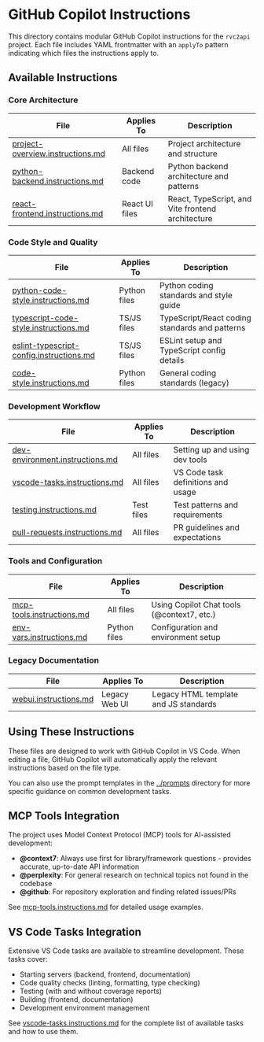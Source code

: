 # GitHub Copilot Instructions

This directory contains modular GitHub Copilot instructions for the `rvc2api` project. Each file includes YAML frontmatter with an `applyTo` pattern indicating which files the instructions apply to.

## Available Instructions

### Core Architecture

| File                                                                 | Applies To     | Description                                       |
| -------------------------------------------------------------------- | -------------- | ------------------------------------------------- |
| [project-overview.instructions.md](project-overview.instructions.md) | All files      | Project architecture and structure                |
| [python-backend.instructions.md](python-backend.instructions.md)     | Backend code   | Python backend architecture and patterns          |
| [react-frontend.instructions.md](react-frontend.instructions.md)     | React UI files | React, TypeScript, and Vite frontend architecture |

### Code Style and Quality

| File                                                                                 | Applies To   | Description                                    |
| ------------------------------------------------------------------------------------ | ------------ | ---------------------------------------------- |
| [python-code-style.instructions.md](python-code-style.instructions.md)               | Python files | Python coding standards and style guide        |
| [typescript-code-style.instructions.md](typescript-code-style.instructions.md)       | TS/JS files  | TypeScript/React coding standards and patterns |
| [eslint-typescript-config.instructions.md](eslint-typescript-config.instructions.md) | TS/JS files  | ESLint setup and TypeScript config details     |
| [code-style.instructions.md](code-style.instructions.md)                             | Python files | General coding standards (legacy)              |

### Development Workflow

| File                                                               | Applies To | Description                        |
| ------------------------------------------------------------------ | ---------- | ---------------------------------- |
| [dev-environment.instructions.md](dev-environment.instructions.md) | All files  | Setting up and using dev tools     |
| [vscode-tasks.instructions.md](vscode-tasks.instructions.md)       | All files  | VS Code task definitions and usage |
| [testing.instructions.md](testing.instructions.md)                 | Test files | Test patterns and requirements     |
| [pull-requests.instructions.md](pull-requests.instructions.md)     | All files  | PR guidelines and expectations     |

### Tools and Configuration

| File                                                   | Applies To   | Description                                |
| ------------------------------------------------------ | ------------ | ------------------------------------------ |
| [mcp-tools.instructions.md](mcp-tools.instructions.md) | All files    | Using Copilot Chat tools (@context7, etc.) |
| [env-vars.instructions.md](env-vars.instructions.md)   | Python files | Configuration and environment setup        |

### Legacy Documentation

| File                                           | Applies To    | Description                           |
| ---------------------------------------------- | ------------- | ------------------------------------- |
| [webui.instructions.md](webui.instructions.md) | Legacy Web UI | Legacy HTML template and JS standards |

## Using These Instructions

These files are designed to work with GitHub Copilot in VS Code. When editing a file, GitHub Copilot will automatically apply the relevant instructions based on the file type.

You can also use the prompt templates in the [../prompts](../prompts) directory for more specific guidance on common development tasks.

## MCP Tools Integration

The project uses Model Context Protocol (MCP) tools for AI-assisted development:

- **@context7**: Always use first for library/framework questions - provides accurate, up-to-date API information
- **@perplexity**: For general research on technical topics not found in the codebase
- **@github**: For repository exploration and finding related issues/PRs

See [mcp-tools.instructions.md](mcp-tools.instructions.md) for detailed usage examples.

## VS Code Tasks Integration

Extensive VS Code tasks are available to streamline development. These tasks cover:

- Starting servers (backend, frontend, documentation)
- Code quality checks (linting, formatting, type checking)
- Testing (with and without coverage reports)
- Building (frontend, documentation)
- Development environment management

See [vscode-tasks.instructions.md](vscode-tasks.instructions.md) for the complete list of available tasks and how to use them.
